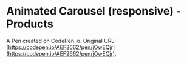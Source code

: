 # Animated Carousel (responsive) - Products

A Pen created on CodePen.io. Original URL: [https://codepen.io/AEF2662/pen/jOwEQjr](https://codepen.io/AEF2662/pen/jOwEQjr).

